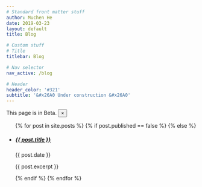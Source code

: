 ```yaml
---
# Standard front matter stuff
author: Muchen He
date: 2019-03-23
layout: default
title: Blog

# Custom stuff
# Title
titlebar: Blog

# Nav selector
nav_active: /blog

# Header
header_color: '#321'
subtitle: '&#x26A0 Under construction &#x26A0'
---
```


<div class="alert alert-info alert-dismissible fade show" role="alert">
    This page is in Beta.
    <button type="button" class="close" data-dismiss="alert" aria-label="Close">
        <span aria-hidden="true">&times;</span>
    </button>
</div>

<ul>
  {% for post in site.posts %}
    {% if post.published == false %}
    {% else %}
    <li>
      <h5><a href="{{ post.url }}">{{ post.title }}</a></h5>
      <p>{{ post.date }}</p>
      <p>{{ post.excerpt }}</p>
    </li>
    {% endif %}
  {% endfor %}
</ul>